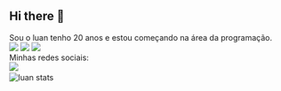 ## Hi there 👋

Sou o luan tenho 20 anos e estou começando na área da programação.
<br>
<img src= "https://img.shields.io/badge/HTML5-E34F26?style=for-the-badge&logo=html5&logoColor=white"/>
<img src= "https://img.shields.io/badge/CSS3-1572B6?style=for-the-badge&logo=css3&logoColor=white"/>
<img src= "https://img.shields.io/badge/JavaScript-323330?style=for-the-badge&logo=javascript&logoColor=F7DF1E"/>
<br>
Minhas redes sociais:
<br>
<a href=https://www.instagram.com/_luan_cwb/><img src="https://img.shields.io/badge/Instagram-E4405F?style=for-the-badge&logo=instagram&logoColor=white"/><a/>
<br>
![luan stats](https://github-readme-stats.vercel.app/api?username=yluany1_icons=true&theme=transparent)
